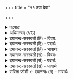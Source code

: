 +++
title = "११ त्रया देवा"

+++
<details><summary>पदपाठः</summary>

त्र॒याः। दे॒वाः। एका॑दश। त्र॒य॒स्त्रि॒ꣳशा इति॑ त्रयःऽत्रि॒ꣳशाः। सु॒राध॑स॒ इति॑ सु॒ऽराध॑सः। बृह॒स्पति॑पुरोहिता॒ इति॒ बृह॒स्पति॑ऽपुरोहिताः। दे॒वस्य॑। स॒वि॒तुः। स॒वे। दे॒वाः। दे॒वैः। अ॒व॒न्तु॒। मा॒। ११।
</details>

<details><summary>अधिमन्त्रम् (VC)</summary>

- उपदेशका देवताः
- प्रजापतिर्ऋषिः
- पङ्क्तिः
- पञ्चमः
</details>

<details><summary>दयानन्द-सरस्वती (हि) - विषयः</summary>

अब उपदेशक विषय अगले मन्त्र में कहा है ॥
</details>

<details><summary>दयानन्द-सरस्वती (हि) - पदार्थः</summary>

पदार्थान्वयभाषाः -  जो (त्रयाः) तीन प्रकार के (देवाः) दिव्यगुणवाले (बृहस्पतिपुरोहिताः) जिनमें कि बड़ों का पालन करनेहारा सूर्य्य प्रथम धारण किया हुआ है, (सुराधसः) जिनसे अच्छे प्रकार कार्यों की सिद्धि होती वे (एकादश) ग्यारह (त्रयस्त्रिंशाः) तेंतीस दिव्यगुणवाले पदार्थ (सवितुः) सब जगत् की उत्पत्ति करनेहारे (देवस्य) प्रकाशमान ईश्वर के (सवे) परमैश्वर्य्ययुक्त उत्पन्न किये हुए जगत् में हैं, उन (देवैः) पृथिव्यादि तेंतीस पदार्थों से सहित (मा) मुझ को (देवाः) विद्वान् लोग (अवन्तु) रक्षा और बढ़ाया करें ॥११ ॥
</details>

<details><summary>दयानन्द-सरस्वती (हि) - भावार्थः</summary>

भावार्थभाषाः -  जो पृथिवी, जल, तेज, वायु, आकाश, सूर्य्य, चन्द्र, नक्षत्र ये आठ और प्राण, अपान, व्यान, उदान, समान, नाग, कूर्म, कृकल, देवदत्त, धनञ्जय तथा ग्यारहवाँ जीवात्मा, बारह महीने, बिजुली और यज्ञ इन तेंतीस दिव्यगुणवाले पृथिव्यादि पदार्थों के गुण, कर्म और स्वभाव के उपदेश से सब मनुष्यों की उन्नति करते हैं, वे सर्वोपकारक होते हैं ॥११ ॥
</details>

<details><summary>दयानन्द-सरस्वती (सं) - विषयः</summary>

अथोपदेशकविषयमाह ॥
</details>

<details><summary>दयानन्द-सरस्वती (सं) - पदार्थः</summary>

पदार्थान्वयभाषाः -  ये त्रया देवा बृहस्पतिपुरोहिताः सुराधस एकादश त्रयस्त्रिंशाः सवितुर्देवस्य सवे वर्त्तन्ते, तैर्देवैः सहितं मा देवा अवन्तु, उन्नतं सम्पादयन्तु ॥११ ॥
</details>

<details><summary>दयानन्द-सरस्वती (सं) - भावार्थः</summary>

भावार्थभाषाः -  ये पृथिव्यप्तेजोवाय्वाकाशद्युचन्द्रनक्षत्राण्यष्टौ प्राणादयो दश वायव एकादशो जीवात्मा द्वादश मासा विद्युद्यज्ञश्चैतेषां दिव्यपृथिव्यादीनां पदार्थानां गुणकर्मस्वभावोपदेशेन सर्वान् मनुष्यानुत्कर्षयन्ति, ते सर्वोपकारका भवन्ति ॥११ ॥
</details>

<details><summary>सविता जोशी ← दयानन्दः (म) - भावार्थः</summary>

भावार्थभाषाः -  जे विद्वान जल, तेज, वायू, आकाश, सूर्य, चंद्र नक्षत्र हे आठ (वसू) , प्राण, अपान, व्यान, उदान, समान, नाग, कूर्म, कृकल, देवदत्त, धनंजय व अकरावा जीवात्मा (रुद्र) , बारा महिने (आदित्य) , तसेच विद्युत व यज्ञ अशा तेहतीस देवता अर्थात पृथ्वी इत्यादी पदार्थांच्या गुण, कर्म, स्वभावाचा उपदेश करतात ते सर्व माणसांची उन्नती करण्यास साह्यभूत ठरून सर्वांवर उपकार करतात.
</details>